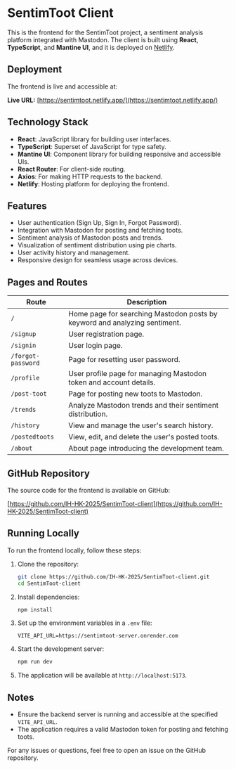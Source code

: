 # SentimToot Client

This is the frontend for the SentimToot project, a sentiment analysis platform integrated with Mastodon. The client is built using **React**, **TypeScript**, and **Mantine UI**, and it is deployed on [Netlify](https://www.netlify.com/).

## Deployment

The frontend is live and accessible at:

**Live URL:** [https://sentimtoot.netlify.app/](https://sentimtoot.netlify.app/)

## Technology Stack

- **React**: JavaScript library for building user interfaces.
- **TypeScript**: Superset of JavaScript for type safety.
- **Mantine UI**: Component library for building responsive and accessible UIs.
- **React Router**: For client-side routing.
- **Axios**: For making HTTP requests to the backend.
- **Netlify**: Hosting platform for deploying the frontend.

## Features

- User authentication (Sign Up, Sign In, Forgot Password).
- Integration with Mastodon for posting and fetching toots.
- Sentiment analysis of Mastodon posts and trends.
- Visualization of sentiment distribution using pie charts.
- User activity history and management.
- Responsive design for seamless usage across devices.

## Pages and Routes

| Route               | Description                                                                 |
|---------------------|-----------------------------------------------------------------------------|
| `/`                 | Home page for searching Mastodon posts by keyword and analyzing sentiment. |
| `/signup`           | User registration page.                                                    |
| `/signin`           | User login page.                                                           |
| `/forgot-password`  | Page for resetting user password.                                          |
| `/profile`          | User profile page for managing Mastodon token and account details.         |
| `/post-toot`        | Page for posting new toots to Mastodon.                                    |
| `/trends`           | Analyze Mastodon trends and their sentiment distribution.                 |
| `/history`          | View and manage the user's search history.                                |
| `/postedtoots`      | View, edit, and delete the user's posted toots.                            |
| `/about`            | About page introducing the development team.                              |

## GitHub Repository

The source code for the frontend is available on GitHub:

[https://github.com/IH-HK-2025/SentimToot-client](https://github.com/IH-HK-2025/SentimToot-client)

## Running Locally

To run the frontend locally, follow these steps:

1. Clone the repository:
   ```bash
   git clone https://github.com/IH-HK-2025/SentimToot-client.git
   cd SentimToot-client
   ```

2. Install dependencies:
   ```bash
   npm install
   ```

3. Set up the environment variables in a `.env` file:
   ```env
   VITE_API_URL=https://sentimtoot-server.onrender.com
   ```

4. Start the development server:
   ```bash
   npm run dev
   ```

5. The application will be available at `http://localhost:5173`.

## Notes

- Ensure the backend server is running and accessible at the specified `VITE_API_URL`.
- The application requires a valid Mastodon token for posting and fetching toots.

For any issues or questions, feel free to open an issue on the GitHub repository.
